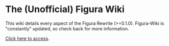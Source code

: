 # The (Unofficial) Figura Wiki

This wiki details every aspect of the Figura Rewrite (>=0.1.0). Figura-Wiki is "constantly" updated, so check back for more information.

[Click here to access](https://www.slyme.xyz/Figura-Wiki).
